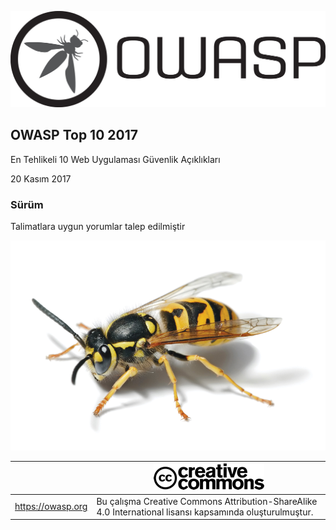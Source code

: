 ![OWASP LOGO](images/OWASP_logo.png)

## OWASP Top 10 2017

En Tehlikeli 10 Web Uygulaması Güvenlik Açıklıkları

20 Kasım 2017

### Sürüm

Talimatlara uygun yorumlar talep edilmiştir

![WASP Logo URL TBA](images/front-wasp.png)

|  | ![Creative Commons License Logo](images/front-cc.png) |
| -- | -- |
| https://owasp.org | Bu çalışma Creative Commons Attribution-ShareAlike 4.0 International lisansı kapsamında oluşturulmuştur. |






